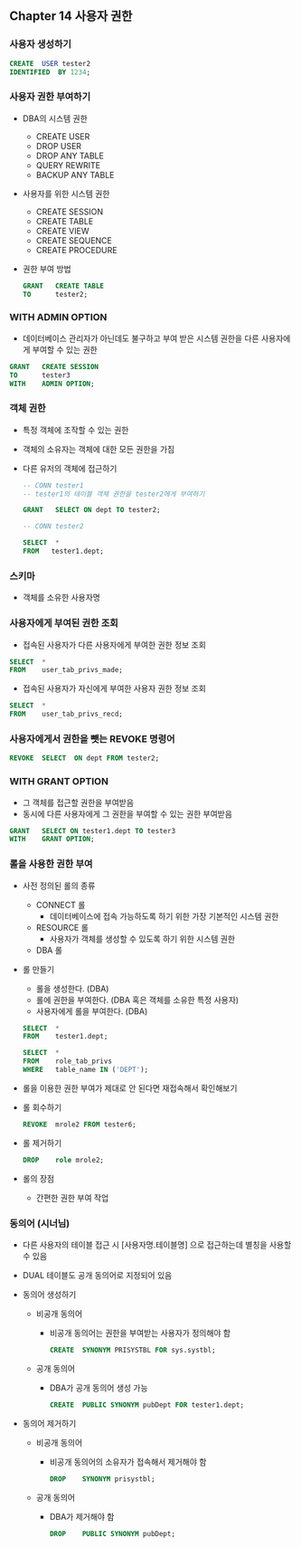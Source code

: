 ## Chapter 14 사용자 권한

### 사용자 생성하기

```sql
CREATE  USER tester2
IDENTIFIED  BY 1234;
```

### 사용자 권한 부여하기

- DBA의 시스템 권한
    - CREATE USER
    - DROP USER
    - DROP ANY TABLE
    - QUERY REWRITE
    - BACKUP ANY TABLE
- 사용자를 위한 시스템 권한
    - CREATE SESSION
    - CREATE TABLE
    - CREATE VIEW
    - CREATE SEQUENCE
    - CREATE PROCEDURE
- 권한 부여 방법
    
    ```sql
    GRANT   CREATE TABLE
    TO      tester2;
    ```
    

### WITH ADMIN OPTION

- 데이터베이스 관리자가 아닌데도 불구하고 부여 받은 시스템 권한을 다른 사용자에게 부여할 수 있는 권한

```sql
GRANT   CREATE SESSION
TO      tester3
WITH    ADMIN OPTION;
```

### 객체 권한

- 특정 객체에 조작할 수 있는 권한
- 객체의 소유자는 객체에 대한 모든 권한을 가짐
- 다른 유저의 객체에 접근하기
    
    ```sql
    -- CONN tester1
    -- tester1의 테이블 객체 권한을 tester2에게 부여하기
    
    GRANT   SELECT ON dept TO tester2;
    
    -- CONN tester2
    
    SELECT  *
    FROM   tester1.dept;
    ```
    

### 스키마

- 객체를 소유한 사용자명

### 사용자에게 부여된 권한 조회

- 접속된 사용자가 다른 사용자에게 부여한 권한 정보 조회

```sql
SELECT  *
FROM    user_tab_privs_made;
```

- 접속된 사용자가 자신에게 부여한 사용자 권한 정보 조회

```sql
SELECT  *
FROM    user_tab_privs_recd;
```

### 사용자에게서 권한을 뺏는 REVOKE 명령어

```sql
REVOKE  SELECT  ON dept FROM tester2;
```

### WITH GRANT OPTION

- 그 객체를 접근할 권한을 부여받음
- 동시에 다른 사용자에게 그 권한을 부여할 수 있는 권한 부여받음

```sql
GRANT   SELECT ON tester1.dept TO tester3
WITH    GRANT OPTION;
```

### 롤을 사용한 권한 부여

- 사전 정의된 롤의 종류
    - CONNECT 롤
        - 데이터베이스에 접속 가능하도록 하기 위한 가장 기본적인 시스템 권한
    - RESOURCE 롤
        - 사용자가 객체를 생성할 수 있도록 하기 위한 시스템 권한
    - DBA 롤
- 롤 만들기
    - 롤을 생성한다. (DBA)
    - 롤에 권한을 부여한다. (DBA 혹은 객체를 소유한 특정 사용자)
    - 사용자에게 롤을 부여한다. (DBA)
    
    ```sql
    SELECT  *
    FROM    tester1.dept;
    
    SELECT  *
    FROM    role_tab_privs
    WHERE   table_name IN ('DEPT');
    ```
    
- 롤을 이용한 권한 부여가 제대로 안 된다면 재접속해서 확인해보기
- 롤 회수하기
    
    ```sql
    REVOKE  mrole2 FROM tester6;
    ```
    
- 롤 제거하기
    
    ```sql
    DROP    role mrole2;
    ```
    
- 롤의 장점
    - 간편한 권한 부여 작업

### 동의어 (시너님)

- 다른 사용자의 테이블 접근 시 [사용자명.테이블명] 으로 접근하는데 별칭을 사용할 수 있음
- DUAL 테이블도 공개 동의어로 지정되어 있음
- 동의어 생성하기
    - 비공개 동의어
        - 비공개 동의어는 권한을 부여받는 사용자가 정의해야 함
            
            ```sql
            CREATE  SYNONYM PRISYSTBL FOR sys.systbl;
            ```
            
    - 공개 동의어
        - DBA가 공개 동의어 생성 가능
            
            ```sql
            CREATE  PUBLIC SYNONYM pubDept FOR tester1.dept;
            ```
            
- 동의어 제거하기
    - 비공개 동의어
        - 비공개 동의어의 소유자가 접속해서 제거해야 함
            
            ```sql
            DROP    SYNONYM prisystbl;
            ```
            
    - 공개 동의어
        - DBA가 제거해야 함
            
            ```sql
            DROP    PUBLIC SYNONYM pubDept;
            ```